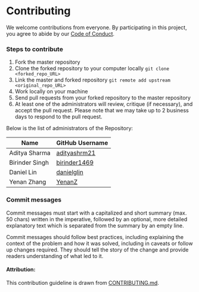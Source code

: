 # Contributing


We welcome contributions from everyone. By participating in this project, you
agree to abide by our [Code of Conduct](https://github.com/UBC-MDS/PySyntext/blob/master/Code_of_conduct.md
).


### Steps to contribute  
1. Fork the master repository
2. Clone the forked repository to your computer locally `git clone <forked_repo_URL>`
3. Link the master and forked repository `git remote add upstream <original_repo_URL>`
4. Work locally on your machine
5. Send pull requests from your forked repository to the master repository
6. At least one of the administrators will review, critique (if necessary), and accept the pull request. Please note that we may take up to 2 business days to respond to the pull request.

Below is the list of administrators of the Repository:

| Name  |  GitHub Username |
|---|---|
| Aditya Sharma  | [adityashrm21](https://github.com/adityashrm21)  |
|  Birinder Singh   | [birinder1469](https://github.com/Birinder1469)   |
|  Daniel Lin   |  [danielglin](https://github.com/danielglin)  |
|  Yenan Zhang   | [YenanZ](https://github.com/danielglin/YenanZ)   |


### Commit messages

Commit messages must start with a capitalized and short summary (max. 50 chars) written in the imperative, followed by an optional, more detailed explanatory text which is separated from the summary by an empty line.

Commit messages should follow best practices, including explaining the context of the problem and how it was solved, including in caveats or follow up changes required. They should tell the story of the change and provide readers understanding of what led to it.





#### Attribution:
This contribution guideline is drawn from [CONTRIBUTING.md](https://github.com/thoughtbot/factory_bot_rails/blob/master/CONTRIBUTING.md).
